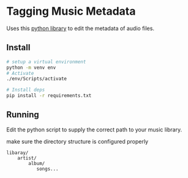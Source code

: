# Tagging Music Metadata

Uses this [python library](https://pypi.org/project/music-tag/) to edit the metadata of audio files.

## Install 
```bash
# setup a virtual environment
python -m venv env
# Activate
./env/Scripts/activate

# Install deps
pip install -r requirements.txt
```

## Running

Edit the python script to supply the correct path to your music library.

make sure the directory structure is configured properly

```
libaray/
    artist/
        album/
           songs...
```
